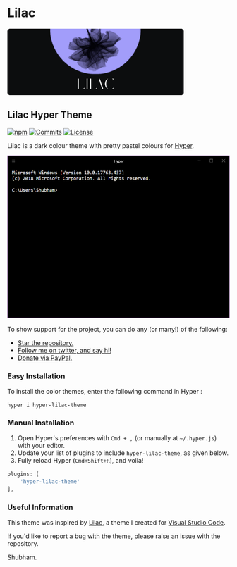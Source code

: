 # Lilac

<img alt="Lilac" src="https://raw.githubusercontent.com/shubham-saudolla/media/master/lilac-theme/LilacHeader.png" width = "400"/>

## Lilac Hyper Theme

[![npm](https://img.shields.io/npm/v/hyper-lilac-theme.svg?style=for-the-badge)](https://www.npmjs.com/package/hyper-lilac-theme)
[![Commits](https://img.shields.io/github/last-commit/shubham-saudolla/hyper-lilac-theme.svg?style=for-the-badge)](https://www.npmjs.com/package/hyper-lilac-theme)
[![License](https://img.shields.io/npm/l/hyper-lilac-theme.svg?style=for-the-badge)](https://www.npmjs.com/package/hyper-lilac-theme)

Lilac is a dark colour theme with pretty pastel colours for [Hyper](https://hyper.is/).

<a href="https://raw.githubusercontent.com/shubham-saudolla/media/master/hyper-lilac-theme/hyperLilacScreenshot.png" target="_blank"><img src="https://raw.githubusercontent.com/shubham-saudolla/media/master/hyper-lilac-theme/hyperLilacScreenshot.png" width='600'/></a>

To show support for the project, you can do any (or many!) of the following:

- [Star the repository.](https://github.com/shubham-saudolla/hyper-lilac-theme)
- [Follow me on twitter, and say hi!](https://twitter.com/joyDivided13)
- [Donate via PayPal.](https://paypal.me/shubhamsaudolla)

### Easy Installation

To install the color themes, enter the following command in Hyper :

```console
hyper i hyper-lilac-theme
```

### Manual Installation

1. Open Hyper's preferences with `Cmd + ,` (or manually at `~/.hyper.js`) with your editor.
2. Update your list of plugins to include `hyper-lilac-theme`, as given below.
3. Fully reload Hyper (`Cmd+Shift+R`), and voila!

```js
plugins: [
    'hyper-lilac-theme'
],
```

### Useful Information

This theme was inspired by [Lilac](https://github.com/shubham-saudolla/Lilac-Theme), a theme I created for [Visual Studio Code](https://code.visualstudio.com/).

If you'd like to report a bug with the theme, please raise an issue with the repository.

Shubham.